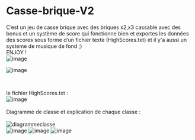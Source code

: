 # Casse-brique-V2
C’est un jeu de casse brique avec des briques x2,x3 cassable avec des bonus et un système de score qui fonctionne bien et exportes 
les données des scores sous forme d’un fichier texte (HighScores.txt) et il y'a aussi un systeme de musique de fond ;)
<br>
ENJOY !
<br>
![image](https://user-images.githubusercontent.com/99265207/211971105-de91b217-3f1d-4b09-a52d-34b9d5e0b0a5.png)

![image](https://user-images.githubusercontent.com/99265207/211971402-9fb3ae4a-0475-4c00-8519-ee284158eb91.png)

<br>

le fichier HighScores.txt :
<br>
![image](https://user-images.githubusercontent.com/99265207/211971295-c205215c-e131-48a4-94d0-d337fe90fe96.png)
<br>
<br>
Diagramme de classe et explication de chaque classe :
<br>
<br>
![diagrammeclasse](https://user-images.githubusercontent.com/99265207/212015661-c2cbfee0-09e9-4a2a-9a0c-d7c2f3c97c4c.png)
<br>
![image](https://user-images.githubusercontent.com/99265207/212015824-fe4db044-9687-43b7-bc3c-553c8041cb15.png)
![image](https://user-images.githubusercontent.com/99265207/212016010-766e7487-dfb2-499b-8795-a2b527520834.png)
![image](https://user-images.githubusercontent.com/99265207/212016068-f5c96d52-65dc-4a58-b2ad-65dff774bba0.png)

